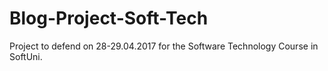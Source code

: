 # Blog-Project-Soft-Tech
Project to defend on 28-29.04.2017 for the Software Technology Course  in SoftUni.
